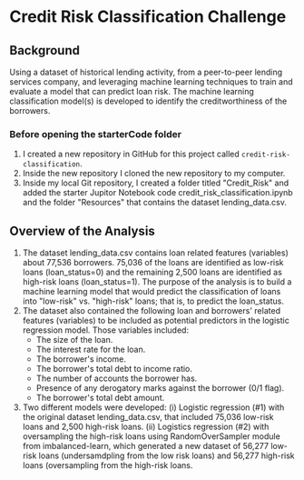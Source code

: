 # Credit Risk Classification Challenge 

## Background

Using a dataset of historical lending activity, from a peer-to-peer lending services company, and leveraging machine learning techniques to train and evaluate a model that can predict loan risk.  The machine learning classification model(s) is developed to identify the creditworthiness of the borrowers.

### Before opening the starterCode folder

1. I created a new repository in GitHub for this project called `credit-risk-classification`. 
2. Inside the new repository I cloned the new repository to my computer.
3. Inside my local Git repository, I created a folder titled "Credit_Risk" and added the starter Jupitor Notebook code credit_risk_classification.ipynb and the folder "Resources" that contains the dataset lending_data.csv.

## Overview of the Analysis

1. The dataset lending_data.csv contains loan related features (variables) about 77,536 borrowers.  75,036 of the loans are identified as low-risk loans (loan_status=0) and the remaining 2,500 loans are identified as high-risk loans (loan_status=1).  The purpose of the analysis is to build a machine learning model that would predict the classification of loans into "low-risk" vs. "high-risk" loans; that is, to predict the loan_status.
2. The dataset also contained the following loan and borrowers' related features (variables) to be included as potential predictors in the logistic regression model. Those variables included:
   - The size of the loan.
   - The interest rate for the loan.
   - The borrower's income.
   - The borrower's total debt to income ratio.
   - The number of accounts the borrower has.
   - Presence of any derogatory marks against the borrower (0/1 flag).
   - The borrower's total debt amount.
3. Two different models were developed:
   (i) Logistic regression (#1) with the original dataset lending_data.csv, that included 75,036 low-risk loans and 2,500 high-risk loans.
   (ii) Logistics regression (#2) with oversampling the high-risk loans using RandomOverSampler module from imbalanced-learn, which generated a new dataset of 56,277 low-           risk loans (undersamdpling from the low risk loans) and 56,277 high-risk loans (oversampling from the high-risk loans.
